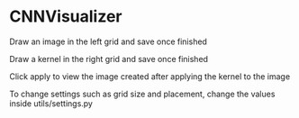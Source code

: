 # CNNVisualizer

Draw an image in the left grid and save once finished

Draw a kernel in the right grid and save once finished

Click apply to view the image created after applying the kernel to the image

To change settings such as grid size and placement, change the values inside utils/settings.py
